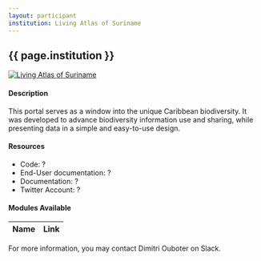```yaml
---
layout: participant
institution: Living Atlas of Suriname
---
```


## {{ page.institution }}

[![Living Atlas of Suriname](/assets/img/participants/living-atlas-suriname.png)](http://lac.uvs.edu/index.php/sr/)

#### Description 
This portal serves as a window into the unique Caribbean biodiversity. It was developed to advance biodiversity information use and sharing, while presenting data in a simple and easy-to-use design.

#### Resources

- Code: ?
- End-User documentation: ?
- Documentation: ?
- Twitter Account: ?

#### Modules Available 

| Name              | Link                                                                       | 
| ------------------|----------------------------------------------------------------------------|



For more information, you may contact Dimitri Ouboter on Slack.
